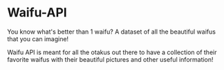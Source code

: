 # Waifu-API
You know what's better than 1 waifu? A dataset of all the beautiful waifus that you can imagine!

Waifu API is meant for all the otakus out there to have a collection of their favorite waifus with their beautiful pictures and other useful information!
